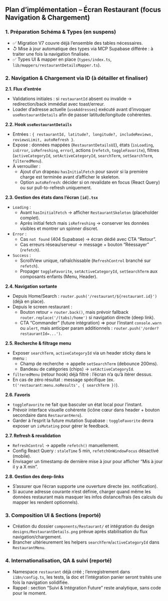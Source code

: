 ## Plan d’implémentation – Écran Restaurant (focus Navigation & Chargement)

### 1. Préparation Schéma & Types (en suspens)
- ✅ Migration V7 couvre déjà l’ensemble des tables nécessaires.  
- ↺ Mise à jour automatique des types via MCP Supabase différée : à traiter une fois la navigation finalisée.  
- ✅ Types UI & mapper en place (`types/index.ts`, `lib/mappers/restaurantDetailsMapper.ts`).

### 2. Navigation & Chargement via ID (à détailler et finaliser)

**2.1. Flux d’entrée**
- Validations initiales : si `restaurantId` absent ou invalide → redirection/back immédiat avec toast/erreur.
- Loader d’adresse actuelle (`useAddresses`) exécuté avant d’invoquer `useRestaurantDetails` afin de passer latitude/longitude cohérentes.

**2.2. Hook `useRestaurantDetails`**
- Entrées : `{ restaurantId, latitude?, longitude?, includeReviews, reviewsLimit, autoRefresh }`.
- Expose : données mappées (`RestaurantDetailsUI`), états (`isLoading`, `isError`, `isRefreshing`, `error`), actions (`refetch`, `toggleFavorite`), filtres (`activeCategoryId`, `setActiveCategoryId`, `searchTerm`, `setSearchTerm`, `filteredMenu`).
- À verrouiller :
  - Ajout d’un drapeau `hasInitialFetch` pour savoir si la première charge est terminée avant d’afficher le skeleton.
  - Option `autoRefresh`: décider si on revalidate en focus (React Query) ou sur pull-to-refresh uniquement.

**2.3. Gestion des états dans l’écran `[id].tsx`**
- `Loading` :  
  - Avant `hasInitialFetch` → afficher `RestaurantSkeleton` (placeholder complet).  
  - Après initial fetch mais `isRefreshing` → conserver les données visibles et montrer un spinner discret.  
- `Error` :  
  - Cas `not found` (404 Supabase) → écran dédié avec CTA “Retour”.  
  - Cas erreurs réseau/serveur → message + bouton “Réessayer” (`refetch`).  
- `Success` :  
  - ScrollView unique, rafraîchissable (`RefreshControl` branché sur `refetch`).  
  - Propager `toggleFavorite`, `setActiveCategoryId`, `setSearchTerm` aux composants enfants (Menu, Header).

**2.4. Navigation sortante**
- Depuis Home/Search : `router.push('/restaurant/${restaurant.id}')` (déjà en place).  
- Depuis le screen restaurant :  
  - Bouton retour = `router.back()`, mais prévoir fallback `router.replace('/(tabs)/home')` si navigation directe (deep link).  
  - CTA “Commander” (future intégration) => pour l’instant `console.warn` ou `alert`, mais anticiper param additionnels : `router.push('/order?restaurantId=...')`.

**2.5. Recherche & filtrage menu**
- Exposer `searchTerm`, `activeCategoryId` via un header sticky dans le menu :  
  - Champ de recherche → appelle `setSearchTerm` (debounce 200ms).  
  - Bandeau de catégories (chips) → `setActiveCategoryId`.  
- `filteredMenu` (retour hook) déjà filtré : l’écran n’a qu’à itérer dessus.  
- En cas de zéro résultat : message spécifique (ex. `t('restaurant:menu.noResults', { searchTerm })`).

**2.6. Favoris**
- `toggleFavorite` ne fait que basculer un état local pour l’instant.  
- Prévoir interface visuelle cohérente (icône cœur dans header + bouton secondaire dans `RestaurantHero`).  
- Garder à l’esprit la future mutation Supabase : `toggleFavorite` devra exposer un `isMutating` pour gérer le feedback.

**2.7. Refresh & revalidation**
- `RefreshControl` → appelle `refetch()` manuellement.  
- Config React Query : `staleTime` 5 min, `refetchOnWindowFocus` désactivé (mobile).  
- Envisager un timestamp de dernière mise à jour pour afficher “Mis à jour il y a X min”.

**2.8. Gestion des deep-links**
- S’assurer que l’écran supporte une ouverture directe (ex. notification).  
- Si aucune adresse courante n’est définie, charger quand même les données restaurant mais masquer les infos distance/frais (les calculs du mapper les rendent optionnels).

### 3. Composition UI & Sections (reporté)
- Création du dossier `components/Restaurant/` et intégration du design `designs/RestaurantDetails.png` prévue après stabilisation du flux navigation/chargement.  
- Brancher ultérieurement les helpers `searchTerm`/`activeCategoryId` dans `RestaurantMenu`.

### 4. Internationalisation, QA & suivi (reporté)
- Namespace `restaurant` déjà créé ; l’enregistrement dans `i18n/config.ts`, les tests, la doc et l’intégration panier seront traités une fois la navigation solidifiée.  
- Rappel : section “Suivi & Intégration Future” reste analytique, sans code pour le moment.

